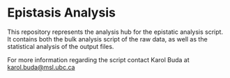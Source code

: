 # Epistasis Analysis

This repository represents the analysis hub for the epistatic analysis script. It contains both the bulk analysis script of the raw data, as well as the statistical analysis of the output files.

For more information regarding the script contact Karol Buda at karol.buda@msl.ubc.ca
